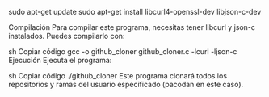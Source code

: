 sudo apt-get update
sudo apt-get install libcurl4-openssl-dev libjson-c-dev


Compilación
Para compilar este programa, necesitas tener libcurl y json-c instalados. Puedes compilarlo con:

sh
Copiar código
gcc -o github_cloner github_cloner.c -lcurl -ljson-c
Ejecución
Ejecuta el programa:

sh
Copiar código
./github_cloner
Este programa clonará todos los repositorios y ramas del usuario especificado (pacodan en este caso).